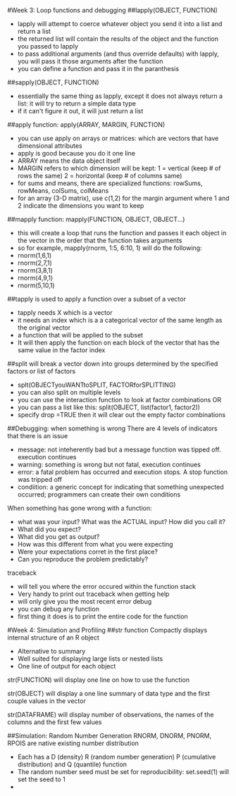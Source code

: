 #Week 3: Loop functions and debugging
##lapply(OBJECT, FUNCTION)
* lapply will attempt to coerce whatever object you send it into a list and return a list
* the returned list will contain the results of the object and the function you passed to lapply
* to pass additional arguments (and thus override defaults) with lapply, you will pass it those arguments after the function
* you can define a function and pass it in the paranthesis


##sapply(OBJECT, FUNCTION)
* essentially the same thing as lapply, except it does not always return a list: it will try to return a simple data type
* if it can't figure it out, it will just return a list


##apply function: apply(ARRAY, MARGIN, FUNCTION)
* you can use apply on arrays or matrices: which are vectors that have dimensional attributes
* apply is good because you do it one line
* ARRAY means the data object itself
* MARGIN refers to which dimension will be kept: 1 = vertical (keep # of rows the same) 2 = horizontal (keep # of columns same) 
* for sums and means, there are specialized functions: rowSums, rowMeans, colSums, colMeans
* for an array (3-D matrix), use c(1,2) for the margin argument where 1 and 2 indicate the dimensions you want to keep

##mapply function: mapply(FUNCTION, OBJECT, OBJECT...)
* this will create a loop that runs the function and passes it each object in the vector in the order that the function takes arguments
* so for example, mapply(rnorm, 1:5, 6:10, 1) will do the following:
* rnorm(1,6,1)
* rnorm(2,7,1)
* rnorm(3,8,1)
* rnorm(4,9,1)
* rnorm(5,10,1)

##tapply is used to apply a function over a subset of a vector
* tapply needs X which is a vector
* it needs an index which is a a categorical vector of the same length as the original vector
* a function that will be applied to the subset
* It will then apply the function on each block of the vector that has the same value in the factor index

##split will break a vector down into groups determined by the specified factors or list of factors
* splt(OBJECTyouWANTtoSPLIT, FACTORforSPLITTING)
* you can also split on multiple levels
* you can use the interaction function to look at factor combinations OR
* you can pass a list like this: split(OBJECT, list(factor1, factor2))
* specify drop =TRUE then it will clear out the empty factor combinations

##Debugging: when something is wrong
There are 4 levels of indicators that there is an issue
* message: not inteherently bad but a message function was tipped off. execution continues
* warning: something is wrong but not fatal, execution continues
* error: a fatal problem has occurred and execution stops. A stop function was tripped off
* condiition: a generic concept for indicating that something unexpected occurred; programmers can create their own conditions

When something has gone wrong with a function:
* what was your input? What was the ACTUAL input? How did you call it?
* What did you expect?
* What did you get as output?
* How was this different from what you were expecting
* Were your expectations corret in the first place?
* Can you reproduce the problem predictably? 

traceback
* will tell you where the error occured within the function stack
* Very handy to print out traceback when getting help
* will only give you the most recent error
debug
* you can debug any function
* first thing it does is to print the entire code for the function

#Week 4: Simulation and Profiling
##str function
Compactly displays internal structure of an R object
* Alternative to summary
* Well suited for displaying large lists or nested lists
* One line of output for each object

str(FUNCTION) will display one line on how to use the function

str(OBJECT) will display a one line summary of data type and the first couple values in the vector

str(DATAFRAME) will display number of observations, the names of the columns and the first few values

##Simulation: Random Number Generation
RNORM, DNORM, PNORM, RPOIS are native existing number distribution
* Each has a D (density) R (random number generation) P (cumulative distribution) and Q (quantile) function
* The random number seed must be set for reproducibility: set.seed(1) will set the seed to 1
* 
